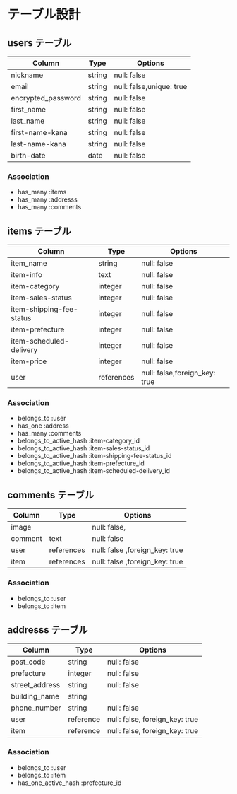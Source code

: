 # テーブル設計

## users テーブル
| Column                | Type   | Options     |
| -----------           | ------ | ----------- |
| nickname              | string | null: false |
| email                 | string | null: false,unique: true|
| encrypted_password    | string | null: false |
| first_name            | string | null: false |
| last_name             | string | null: false |
| first-name-kana       | string | null: false |
| last-name-kana        | string | null: false |
| birth-date            | date   | null: false |

### Association


- has_many :items
- has_many :addresss
- has_many :comments

## items テーブル
| Column                     | Type       | Options     |
| ---------------------------| ---------- | ----------- |
| item_name                  | string     | null: false |
| item-info                  | text       | null: false |
| item-category              | integer    | null: false |
| item-sales-status          | integer    | null: false |
| item-shipping-fee-status   | integer    | null: false |
| item-prefecture            | integer    | null: false |
| item-scheduled-delivery    | integer    | null: false |
| item-price                 | integer    | null: false |
| user     | references | null: false,foreign_key: true | 


### Association

- belongs_to :user
- has_one  :address
- has_many :comments
- belongs_to_active_hash :item-category_id
- belongs_to_active_hash :item-sales-status_id
- belongs_to_active_hash :item-shipping-fee-status_id
- belongs_to_active_hash :item-prefecture_id 
- belongs_to_active_hash :item-scheduled-delivery_id


## comments テーブル
| Column        | Type       | Options                        |
| ------------- | -------    | ------------------------------ |
| image         |            | null: false,                   |
| comment       | text       | null: false                    |                 
| user          | references | null: false ,foreign_key: true | 
| item          | references | null: false ,foreign_key: true | 

### Association

- belongs_to :user
- belongs_to :item


## addresss テーブル

| Column        | Type       | Options                        |
| ------------- | ---------- | ------------------------------ |
| post_code     | string     | null: false                    |
| prefecture    | integer    | null: false                    |
| street_address| string     | null: false                    |
| building_name | string     |                                |
| phone_number  | string     | null: false                    |
| user          | reference  | null: false, foreign_key: true |
| item          | reference  | null: false, foreign_key: true |
### Association

- belongs_to :user
- belongs_to :item
- has_one_active_hash :prefecture_id
